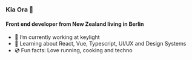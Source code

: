 ### Kia Ora 👋

#### Front end developer from New Zealand living in Berlin

<!--
**forrestbe/forrestbe** is a ✨ _special_ ✨ repository because its `README.md` (this file) appears on your GitHub profile.
-->

- 🔭 I’m currently working at keylight
- 🌱 Learning about React, Vue, Typescript, UI/UX and Design Systems
- 💿 Fun facts: Love running, cooking and techno
